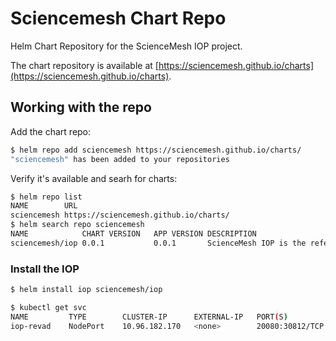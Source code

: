 # Sciencemesh Chart Repo

Helm Chart Repository for the ScienceMesh IOP project.

The chart repository is available at [https://sciencemesh.github.io/charts](https://sciencemesh.github.io/charts).

## Working with the repo

Add the chart repo:

```bash
$ helm repo add sciencemesh https://sciencemesh.github.io/charts/
"sciencemesh" has been added to your repositories
```

Verify it's available and searh for charts:

```bash
$ helm repo list
NAME       	URL
sciencemesh	https://sciencemesh.github.io/charts/
$ helm search repo sciencemesh
NAME           	CHART VERSION	APP VERSION	DESCRIPTION
sciencemesh/iop	0.0.1        	0.0.1      	ScienceMesh IOP is the reference Federated Scie...
```

### Install the IOP

```bash
$ helm install iop sciencemesh/iop

$ kubectl get svc
NAME         TYPE        CLUSTER-IP      EXTERNAL-IP   PORT(S)           AGE
iop-revad    NodePort    10.96.182.170   <none>        20080:30812/TCP   16s
```
